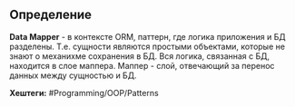 ## Определение

**Data Mapper** - в контексте ORM, паттерн, где логика приложения и БД разделены. Т.е. сущности являются простыми объектами, которые не знают о механихме сохранения в БД. Вся логика, связанная с БД, находится в слое маппера. Маппер - слой, отвечающий за перенос данных между сущностью и БД.

**Хештеги:** #Programming/OOP/Patterns